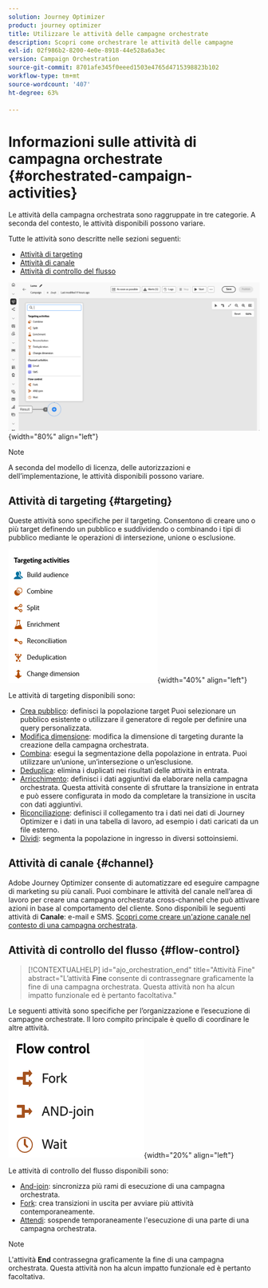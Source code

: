 ```yaml
---
solution: Journey Optimizer
product: journey optimizer
title: Utilizzare le attività delle campagne orchestrate
description: Scopri come orchestrare le attività delle campagne
exl-id: 02f986b2-8200-4e0e-8918-44e528a6a3ec
version: Campaign Orchestration
source-git-commit: 8701afe345f0eeed1503e4765d4715398823b102
workflow-type: tm+mt
source-wordcount: '407'
ht-degree: 63%

---
```



# Informazioni sulle attività di campagna orchestrate {#orchestrated-campaign-activities}

Le attività della campagna orchestrata sono raggruppate in tre categorie. A seconda del contesto, le attività disponibili possono variare.

Tutte le attività sono descritte nelle sezioni seguenti:

* [Attività di targeting](#targeting)
* [Attività di canale](#channel)
* [Attività di controllo del flusso](#flow-control)

![Elenco delle attività disponibili nell’area di lavoro](../assets/orchestrated-activities.png){width="80%" align="left"}


>[!NOTE]
>
>A seconda del modello di licenza, delle autorizzazioni e dell’implementazione, le attività disponibili possono variare.

## Attività di targeting {#targeting}

Queste attività sono specifiche per il targeting. Consentono di creare uno o più target definendo un pubblico e suddividendo o combinando i tipi di pubblico mediante le operazioni di intersezione, unione o esclusione.

![Elenco delle attività di targeting](../assets/targeting-activities.png){width="40%" align="left"}

Le attività di targeting disponibili sono:

* [Crea pubblico](build-audience.md): definisci la popolazione target Puoi selezionare un pubblico esistente o utilizzare il generatore di regole per definire una query personalizzata.
* [Modifica dimensione](change-dimension.md): modifica la dimensione di targeting durante la creazione della campagna orchestrata.
* [Combina](combine.md): esegui la segmentazione della popolazione in entrata. Puoi utilizzare un’unione, un’intersezione o un’esclusione.
* [Deduplica](deduplication.md): elimina i duplicati nei risultati delle attività in entrata.
* [Arricchimento](enrichment.md): definisci i dati aggiuntivi da elaborare nella campagna orchestrata. Questa attività consente di sfruttare la transizione in entrata e può essere configurata in modo da completare la transizione in uscita con dati aggiuntivi.
* [Riconciliazione](reconciliation.md): definisci il collegamento tra i dati nei dati di Journey Optimizer e i dati in una tabella di lavoro, ad esempio i dati caricati da un file esterno.
* [Dividi](split.md): segmenta la popolazione in ingresso in diversi sottoinsiemi.

## Attività di canale {#channel}

Adobe Journey Optimizer consente di automatizzare ed eseguire campagne di marketing su più canali. Puoi combinare le attività del canale nell’area di lavoro per creare una campagna orchestrata cross-channel che può attivare azioni in base al comportamento del cliente. Sono disponibili le seguenti attività di **Canale**: e-mail e SMS. [Scopri come creare un&#39;azione canale nel contesto di una campagna orchestrata](channels.md).

## Attività di controllo del flusso {#flow-control}

>[!CONTEXTUALHELP]
>id="ajo_orchestration_end"
>title="Attività Fine"
>abstract="L’attività **Fine** consente di contrassegnare graficamente la fine di una campagna orchestrata. Questa attività non ha alcun impatto funzionale ed è pertanto facoltativa."

Le seguenti attività sono specifiche per l’organizzazione e l’esecuzione di campagne orchestrate. Il loro compito principale è quello di coordinare le altre attività.

![Elenco delle attività di controllo del flusso](../assets/flow-control-activities.png){width="20%" align="left"}

Le attività di controllo del flusso disponibili sono:

* [And-join](and-join.md): sincronizza più rami di esecuzione di una campagna orchestrata.
* [Fork](fork.md): crea transizioni in uscita per avviare più attività contemporaneamente.
* [Attendi](wait.md): sospende temporaneamente l&#39;esecuzione di una parte di una campagna orchestrata.
  <!--* [Test](test.md): Enable transitions based on specified conditions.-->

>[!NOTE]
>L&#39;attività **End** contrassegna graficamente la fine di una campagna orchestrata. Questa attività non ha alcun impatto funzionale ed è pertanto facoltativa.
